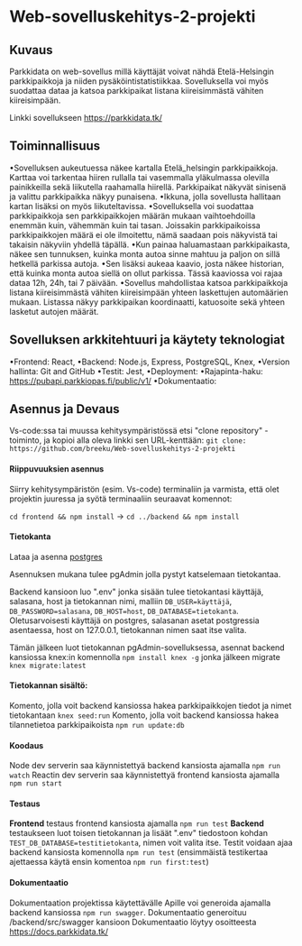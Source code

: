 # Web-sovelluskehitys-2-projekti

## Kuvaus

Parkkidata on web-sovellus millä käyttäjät voivat nähdä Etelä-Helsingin parkkipaikkoja ja niiden pysäköintistatistiikkaa. Sovelluksella voi myös suodattaa dataa ja katsoa parkkipaikat listana kiireisimmästä vähiten kiireisimpään.

Linkki sovellukseen https://parkkidata.tk/

## Toiminnallisuus

•Sovelluksen aukeutuessa näkee kartalla Etelä_helsingin parkkipaikkoja. Karttaa voi tarkentaa hiiren rullalla tai vasemmalla yläkulmassa olevilla painikkeilla sekä liikutella raahamalla hiirellä. Parkkipaikat näkyvät sinisenä ja valittu parkkipaikka näkyy punaisena.
•Ikkuna, jolla sovellusta hallitaan kartan lisäksi on myös liikuteltavissa.
•Sovelluksella voi suodattaa parkkipaikkoja sen parkkipaikkojen määrän mukaan vaihtoehdoilla enemmän kuin, vähemmän kuin tai tasan. Joissakin parkkipaikoissa parkkipaikkojen määrä ei ole ilmoitettu, nämä saadaan pois näkyvistä tai takaisin näkyviin yhdellä täpällä.
•Kun painaa haluamastaan parkkipaikasta, näkee sen tunnuksen, kuinka monta autoa sinne mahtuu ja paljon on sillä hetkellä parkissa autoja.
•Sen lisäksi aukeaa kaavio, josta näkee historian, että kuinka monta autoa siellä on ollut parkissa. Tässä kaaviossa voi rajaa dataa 12h, 24h, tai 7 päivään.
•Sovellus mahdollistaa katsoa parkkipaikkoja listana kiireisimmästä vähiten kiireisimpään yhteen laskettujen automäärien mukaan. Listassa näkyy parkkipaikan koordinaatti, katuosoite sekä yhteen lasketut autojen määrät.

## Sovelluksen arkkitehtuuri ja käytety teknologiat

•Frontend: React,
•Backend: Node.js, Express, PostgreSQL, Knex,
•Version hallinta: Git and GitHub
•Testit: Jest,
•Deployment:
•Rajapinta-haku: https://pubapi.parkkiopas.fi/public/v1/
•Dokumentaatio:

## Asennus ja Devaus

Vs-code:ssa tai muussa kehitysympäristössä etsi "clone repository" -toiminto, ja kopioi alla oleva linkki sen URL-kenttään:
`git clone: https://github.com/breeku/Web-sovelluskehitys-2-projekti`

#### Riippuvuuksien asennus

Siirry kehitysympäristön (esim. Vs-code) terminaliin ja varmista, että olet projektin juuressa ja syötä terminaaliin seuraavat komennot:

`cd frontend && npm install` -> `cd ../backend && npm install`

#### Tietokanta

Lataa ja asenna [postgres](https://www.postgresql.org/download/)

Asennuksen mukana tulee pgAdmin jolla pystyt katselemaan tietokantaa.

Backend kansioon luo ".env" jonka sisään tulee tietokantasi käyttäjä, salasana, host ja tietokannan nimi, malliin `DB_USER=käyttäjä`, `DB_PASSWORD=salasana`, `DB_HOST=host`, `DB_DATABASE=tietokanta`. Oletusarvoisesti käyttäjä on postgres, salasanan asetat postgressia asentaessa, host on 127.0.0.1, tietokannan nimen saat itse valita.

Tämän jälkeen luot tietokannan pgAdmin-sovelluksessa, asennat backend kansiossa knex:in komennolla
`npm install knex -g` jonka jälkeen migrate `knex migrate:latest`

#### Tietokannan sisältö:

Komento, jolla voit backend kansiossa hakea parkkipaikkojen tiedot ja nimet tietokantaan `knex seed:run`
Komento, jolla voit backend kansiossa hakea tilannetietoa parkkipaikoista `npm run update:db`


#### Koodaus
Node dev serverin saa käynnistettyä backend kansiosta ajamalla `npm run watch`
Reactin dev serverin saa käynnistettyä frontend kansiosta ajamalla `npm run start`

#### Testaus
**Frontend** testaus frontend kansiosta ajamalla `npm run test`
**Backend** testaukseen luot toisen tietokannan ja lisäät ".env" tiedostoon kohdan `TEST_DB_DATABASE=testitietokanta`, nimen
voit valita itse. Testit voidaan ajaa backend kansiosta komennolla `npm run test` (ensimmäistä testikertaa ajettaessa käytä ensin komentoa `npm run first:test`) 

#### Dokumentaatio
Dokumentaation projektissa käytettävälle Apille voi generoida ajamalla backend kansiossa `npm run swagger`. Dokumentaatio generoituu /backend/src/swagger kansioon
Dokumentaatio löytyy osoitteesta https://docs.parkkidata.tk/
